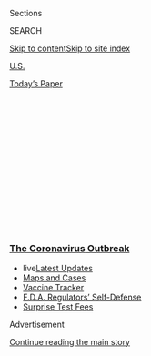 <div id="app">

<div>

<div>

<div>

<div class="NYTAppHideMasthead css-1q2w90k e1suatyy0">

<div class="section css-ui9rw0 e1suatyy2">

<div class="css-eph4ug er09x8g0">

<div class="css-6n7j50">

</div>

<span class="css-1dv1kvn">Sections</span>

<div class="css-10488qs">

<span class="css-1dv1kvn">SEARCH</span>

</div>

[Skip to content](#site-content)[Skip to site
index](#site-index)

</div>

<div id="masthead-section-label" class="css-1wr3we4 eaxe0e00">

[U.S.](https://www.nytimes3xbfgragh.onion/section/us)

</div>

<div class="css-10698na e1huz5gh0">

</div>

</div>

<div id="masthead-bar-one" class="section hasLinks css-15hmgas e1csuq9d3">

<div class="css-uqyvli e1csuq9d0">

</div>

<div class="css-1uqjmks e1csuq9d1">

</div>

<div class="css-9e9ivx">

[](https://myaccount.nytimes3xbfgragh.onion/auth/login?response_type=cookie&client_id=vi)

</div>

<div class="css-1bvtpon e1csuq9d2">

[Today’s
Paper](https://www.nytimes3xbfgragh.onion/section/todayspaper)

</div>

</div>

</div>

</div>

<div data-aria-hidden="false">

<div id="site-content" data-role="main">

<div>

<div class="css-1aor85t" style="opacity:0.000000001;z-index:-1;visibility:hidden">

<div class="css-1hqnpie">

<div class="css-epjblv">

<span class="css-17xtcya">[U.S.](/section/us)</span><span class="css-x15j1o">|</span><span class="css-fwqvlz">Gov.
Mike DeWine of Ohio Tests Positive, Then Negative, for
Coronavirus</span>

</div>

<div class="css-k008qs">

<div class="css-1iwv8en">

<span class="css-18z7m18"></span>

<div>

</div>

</div>

<span class="css-1n6z4y">https://nyti.ms/3iePtgR</span>

<div class="css-1705lsu">

<div class="css-4xjgmj">

<div class="css-4skfbu" data-role="toolbar" data-aria-label="Social Media Share buttons, Save button, and Comments Panel with current comment count" data-testid="share-tools">

  - 
  - 
  - 
  - 
    
    <div class="css-6n7j50">
    
    </div>

  - 

</div>

</div>

</div>

</div>

</div>

</div>

<div class="css-13pd83m">

<div class="css-l9svim">

### [<span class="css-pa1jbp"><span class="css-1rxm0ex">The Coronavirus</span><span class="css-1rxm0ex"> Outbreak</span></span>](https://www.nytimes3xbfgragh.onion/news-event/coronavirus?name=styln-coronavirus-national&region=TOP_BANNER&block=storyline_menu_recirc&action=click&pgtype=Article&impression_id=d1208d40-f4b9-11ea-b11b-3733e3cfd085&variant=undefined)

  - <span class="css-1qkutce"><span class="css-12clwdu">live</span>[Latest
    Updates](https://www.nytimes3xbfgragh.onion/2020/09/11/world/covid-19-coronavirus.html?name=styln-coronavirus-national&region=TOP_BANNER&block=storyline_menu_recirc&action=click&pgtype=Article&impression_id=d1208d41-f4b9-11ea-b11b-3733e3cfd085&variant=undefined)</span>
  - <span class="css-1qkutce">[Maps and
    Cases](https://www.nytimes3xbfgragh.onion/interactive/2020/us/coronavirus-us-cases.html?name=styln-coronavirus-national&region=TOP_BANNER&block=storyline_menu_recirc&action=click&pgtype=Article&impression_id=d1208d42-f4b9-11ea-b11b-3733e3cfd085&variant=undefined)</span>
  - <span class="css-1qkutce">[Vaccine
    Tracker](https://www.nytimes3xbfgragh.onion/interactive/2020/science/coronavirus-vaccine-tracker.html?name=styln-coronavirus-national&region=TOP_BANNER&block=storyline_menu_recirc&action=click&pgtype=Article&impression_id=d1208d43-f4b9-11ea-b11b-3733e3cfd085&variant=undefined)</span>
  - <span class="css-1qkutce">[F.D.A. Regulators’
    Self-Defense](https://www.nytimes3xbfgragh.onion/2020/09/10/us/politics/fda-coronavirus-vaccine.html?name=styln-coronavirus-national&region=TOP_BANNER&block=storyline_menu_recirc&action=click&pgtype=Article&impression_id=d1208d44-f4b9-11ea-b11b-3733e3cfd085&variant=undefined)</span>
  - <span class="css-1qkutce">[Surprise Test
    Fees](https://www.nytimes3xbfgragh.onion/2020/09/09/upshot/coronavirus-surprise-test-fees.html?name=styln-coronavirus-national&region=TOP_BANNER&block=storyline_menu_recirc&action=click&pgtype=Article&impression_id=d120b450-f4b9-11ea-b11b-3733e3cfd085&variant=undefined)</span>

</div>

</div>

<div id="top-wrapper" class="css-1sy8kpn">

<div id="top-slug" class="css-l9onyx">

Advertisement

</div>

[Continue reading the main
story](#after-top)

<div class="ad top-wrapper" style="text-align:center;height:100%;display:block;min-height:250px">

<div id="top" class="place-ad" data-position="top" data-size-key="top">

</div>

</div>

<div id="after-top">

</div>

</div>

<div>

<div id="sponsor-wrapper" class="css-1hyfx7x">

<div id="sponsor-slug" class="css-19vbshk">

Supported by

</div>

[Continue reading the main
story](#after-sponsor)

<div id="sponsor" class="ad sponsor-wrapper" style="text-align:center;height:100%;display:block">

</div>

<div id="after-sponsor">

</div>

</div>

<div class="css-186x18t">

</div>

<div class="css-1vkm6nb ehdk2mb0">

# Gov. Mike DeWine of Ohio Tests Positive, Then Negative, for Coronavirus

</div>

The governor said he felt confident in the results of a negative test
that was taken hours after he tested positive while being screened to
greet President Trump.

![<span class="css-16f3y1r e13ogyst0">Gov. Mike DeWine tested negative
for the coronavirus hours after a positive rapid-result test had
prevented him from meeting with President
Trump.</span><span class="css-cch8ym"><span class="css-1dv1kvn">Credit</span><span class="css-cnj6d5 e1z0qqy90" itemprop="copyrightHolder"><span class="css-1ly73wi e1tej78p0">Credit...</span><span>John
Minchillo/Associated
Press</span></span></span>](https://static01.graylady3jvrrxbe.onion/images/2020/08/06/us/06virus-dewine/merlin_175382577_4f5513ba-95da-40b1-bb46-ed17204928a1-videoSixteenByNine3000.jpg)

<div class="css-18e8msd">

<div class="css-vp77d3 epjyd6m0">

<div class="css-hus3qt ey68jwv0" data-aria-hidden="true">

[![Sarah
Mervosh](https://static01.graylady3jvrrxbe.onion/images/2018/07/18/multimedia/author-sarah-mervosh/author-sarah-mervosh-thumbLarge-v3.png
"Sarah Mervosh")](https://www.nytimes3xbfgragh.onion/by/sarah-mervosh)

</div>

<div class="css-1baulvz">

By [<span class="css-1baulvz last-byline" itemprop="name">Sarah
Mervosh</span>](https://www.nytimes3xbfgragh.onion/by/sarah-mervosh)

</div>

</div>

  - 
    
    <div class="css-ld3wwf e16638kd2">
    
    Published Aug. 6, 2020Updated Aug. 7,
    2020
    
    </div>

  - 
    
    <div class="css-4xjgmj">
    
    <div class="css-pvvomx" data-role="toolbar" data-aria-label="Social Media Share buttons, Save button, and Comments Panel with current comment count" data-testid="share-tools">
    
      - 
      - 
      - 
      - 
        
        <div class="css-6n7j50">
        
        </div>
    
      - 
    
    </div>
    
    </div>

</div>

</div>

<div class="section meteredContent css-1r7ky0e" name="articleBody" itemprop="articleBody">

<div class="css-1fanzo5 StoryBodyCompanionColumn">

<div class="css-53u6y8">

Gov. Mike DeWine tested negative for the coronavirus hours after a
positive rapid-result test had prevented him from welcoming President
Trump to Ohio on Thursday, a whiplash reversal that reflected the
nation’s increasingly complex state of testing.

In a high-profile example of a new testing frontier, Mr. DeWine first
received an antigen test, which allows for results in minutes, not days,
but has been shown to be [less
accurate](https://www.nytimes3xbfgragh.onion/2020/08/06/health/rapid-Covid-tests.html).
The positive result came as a “big surprise,” said Mr. DeWine, a
Republican, who had not been experiencing symptoms other than a
headache.

Later on Thursday, he was tested using a more standard procedure known
as polymerase chain reaction, or P.C.R., an accurate but time-intensive
method that requires samples to be processed at a laboratory. His wife,
Fran, and staff members also tested negative.

</div>

</div>

<div>

</div>

<div class="css-1fanzo5 StoryBodyCompanionColumn">

<div class="css-53u6y8">

“We feel confident in the results,” the governor’s office said in a
statement late Thursday, noting that the negative result had been
processed twice. “This is the same P.C.R. test that has been used over
1.6 million times in Ohio by hospitals and labs all over the state.”

</div>

</div>

<div class="css-1fanzo5 StoryBodyCompanionColumn">

<div class="css-53u6y8">

The puzzling results capped a long day for Mr. DeWine, 73, who drove
three hours up Interstate 71 to meet with Mr. Trump in Cleveland. He had
hoped to discuss testing, a key issue that has [plagued the response to
the virus in the United
States](https://www.nytimes3xbfgragh.onion/2020/08/04/us/virus-testing-delays.html).
But first, he had to be tested himself as part of a routine White House
screening.

After the unwelcome news, the president stood alone outside Marine One
and praised Mr. DeWine as “a very good friend of mine,” while Mr. DeWine
left to get the secondary test and returned to quarantine at his home in
Cedarville,
Ohio.

<div id="NYT_MAIN_CONTENT_1_REGION" class="css-9tf9ac">

<div>

<div id="styln-covid-updates-world" class="section interactive-content interactive-size-medium css-1ftcdic">

<div class="css-17ih8de interactive-body">

<div id="styln-briefing-block" data-asset-id="QXJ0aWNsZTpueXQ6Ly9hcnRpY2xlLzJiYjYwYTJiLTY3NjItNTg3NC1iMGVhLWY4NzRhMjE3NTQyZA==">

<div class="briefing-block-header-section">

# [Latest Updates: The Coronavirus Outbreak](https://www.nytimes3xbfgragh.onion/2020/09/11/world/covid-19-coronavirus.html?action=click&pgtype=Article&state=default&region=MAIN_CONTENT_1&context=storylines_live_updates)

<div class="briefing-block-ts">

Updated 2020-09-12T05:29:13.829Z

</div>

</div>

  - [Fauci cautions the virus could disrupt life in the U.S. until
    ‘maybe even towards the end
    of 2021.’](https://www.nytimes3xbfgragh.onion/2020/09/11/world/covid-19-coronavirus.html?action=click&pgtype=Article&state=default&region=MAIN_CONTENT_1&context=storylines_live_updates#link-dfb8a16)
  - [From Asia to Africa, China promotes its vaccine candidates to win
    friends.](https://www.nytimes3xbfgragh.onion/2020/09/11/world/covid-19-coronavirus.html?action=click&pgtype=Article&state=default&region=MAIN_CONTENT_1&context=storylines_live_updates#link-7104d154)
  - [The other way the virus will kill:
    hunger.](https://www.nytimes3xbfgragh.onion/2020/09/11/world/covid-19-coronavirus.html?action=click&pgtype=Article&state=default&region=MAIN_CONTENT_1&context=storylines_live_updates#link-393ad215)

<div class="briefing-block-footer">

<div class="briefing-block-footer-meta">

[See more
updates](https://www.nytimes3xbfgragh.onion/2020/09/11/world/covid-19-coronavirus.html?action=click&pgtype=Article&state=default&region=MAIN_CONTENT_1&context=storylines_live_updates)

</div>

<div class="briefing-block-briefinglinks">

<span>More live coverage:</span>
[Markets](https://www.nytimes3xbfgragh.onion/live/2020/09/11/business/stock-market-today-coronavirus?action=click&pgtype=Article&state=default&region=MAIN_CONTENT_1&context=storylines_live_updates)

</div>

</div>

</div>

</div>

</div>

</div>

</div>

Several people have tested positive as part of regular screenings meant
to protect the president, [including Representative Louie
Gohmert](https://www.nytimes3xbfgragh.onion/2020/07/29/us/politics/louie-gohmert-positive-coronavirus-mask.html),
a Texas Republican who has frequently refused to don a face covering in
the Capitol. Campaign staff members who attended the president’s rally
in Tulsa, Okla., in June also [tested
positive](https://www.nytimes3xbfgragh.onion/2020/06/22/us/politics/trump-campaign-coronavirus-tulsa.html).

The immediate result Mr. DeWine received during the White House
screening [stands in contrast to the experience of many
Americans](https://www.nytimes3xbfgragh.onion/2020/08/04/us/virus-testing-delays.html),
who have had to wait hours to be tested for the virus and continue to
face turnaround times that stretch for days and even weeks.

</div>

</div>

<div class="css-1fanzo5 StoryBodyCompanionColumn">

<div class="css-53u6y8">

Public health experts say that widespread, rapid testing is necessary
for quarantining and contact tracing to effectively control the virus.
But the United States has consistently struggled to test as frequently
as needed. The country has recently averaged about 700,000 tests per
day, nowhere near the [millions of tests that some models
recommend](https://drive.google.com/file/d/1EhUfmT6ayG3ERxX-wZUmB2wtIEOhRAmP/view).

</div>

</div>

<div>

</div>

<div class="css-1fanzo5 StoryBodyCompanionColumn">

<div class="css-53u6y8">

Experts are increasingly arguing that the best chance to catch the most
outbreaks is through large numbers of less accurate tests. But there are
drawbacks: Antigen tests will miss some people who would test positive
by P.C.R., with some past antigen tests missing up to half the
infections they looked for.

Mr. DeWine was the second governor to publicize a positive test, after
Gov. Kevin Stitt of Oklahoma, a Republican, [tested positive for the
virus last
month](https://www.nytimes3xbfgragh.onion/2020/07/15/us/oklahoma-governor-coronavirus-stitt.html).

<div id="NYT_MAIN_CONTENT_2_REGION" class="css-9tf9ac">

<div>

</div>

</div>

A mild-mannered career politician, Mr. DeWine spent decades in public
office — as a county prosecutor, state senator, congressman, lieutenant
governor, U.S. senator and state attorney general — largely out of the
national spotlight, until the pandemic turned him into something of a
social media sensation. At times breaking with his party to take a more
assertive approach on public health, Mr. DeWine was the first governor
to shut down schools, and he issued an early stay-at-home order in
March.

His daily 2 p.m. news briefings, in which he took on a professorial air,
speaking alongside graphs and charts while wearing round glasses and
[colorful ties representing Ohio
universities](https://twitter.com/GovMikeDeWine/status/1247586451623227394?s=20),
spawned a fan club this spring. The briefings, known as [“Wine With
DeWine,”](https://www.cleveland.com/opinion/2020/05/wine-with-dewine-an-indispensable-refuge-in-our-day.html)
inspired T-shirts and wine glasses with the motto “It’s 2 o’clock
somewhere.”

But his approach also drew an uproar from [protesters who gathered
outside the State
Capitol](https://www.dispatch.com/news/20200416/yoursquove-seen-photo-of-ohio-protesters-herersquos-story-behind-it)
and from members of his own party. Amid the stay-at-home order and
business closures, Republicans accused his administration of
[“micromanaging”
residents](https://twitter.com/Rob_McColley/status/1256325645920907264?s=20)
and [pumping up coronavirus statistics to scare
Ohioans](https://www.daytondailynews.com/news/local/some-push-open-economy-dewine-says-plan-the-works-but-threat-not-over/uTxhHQuX3r4LJzjBVACyDK/).

</div>

</div>

<div class="css-1fanzo5 StoryBodyCompanionColumn">

<div class="css-53u6y8">

As new daily cases in Ohio surged this summer, ballooning to more than
1,000 a day, more than the state’s previous peak in April, Mr. DeWine
again took on a more urgent tone. “Don’t we all want to be around to
meet our future children, our future grandchildren?” he said during a
televised state address last month. “To attend their baptism, to watch
our kids and grandkids graduate from school?”

He later issued a statewide mask order, drawing familiar criticism.
Before the governor’s negative test on Thursday, a Republican state
representative, Nino Vitale, posted a photo of Mr. DeWine wearing a face
covering with the news he had tested positive: “I thought masks worked?”

Mr. DeWine pushed back against critics on Thursday, saying he had
received several “not so nice” text messages suggesting that wearing a
face covering did not matter. “Look, we know it does,” he said.

Ohio is among eight states that this week made a bipartisan pact to buy
four million antigen tests, with the hope of detecting outbreaks more
quickly. The governors are negotiating to buy the tests from two medical
companies — Becton, Dickinson & Company and the [Quidel
Corporation](https://www.nytimes3xbfgragh.onion/2020/05/09/health/antigen-testing-fda-coronavirus.html)
— whose tests [could produce false negative
results](https://www.nytimes3xbfgragh.onion/2020/07/06/health/fast-coronavirus-tests.html)
between 15 and 20 percent of the time.

Speaking to reporters after his positive test, Mr. DeWine said that he
had considered the possibility of an inaccurate result but that that
would not change his desire to pursue a variety of testing options for
the state, including more rapid testing.

“It’s a constant re-evaluation,” he said. “Collectively, we know more
about the virus today than we did in March. Same way with testing.”

Even so, the contradictory test results that the governor received show
that there is considerable room for improvement. His office said that
“out of an abundance of caution,” the governor would be tested again
in two days.

Julie Bosman, Maggie Haberman and Nicholas Bogel-Burroughs contributed
reporting.

</div>

</div>

<div>

</div>

</div>

<div>

</div>

<div>

</div>

<div>

</div>

<div>

<div id="bottom-wrapper" class="css-1ede5it">

<div id="bottom-slug" class="css-l9onyx">

Advertisement

</div>

[Continue reading the main
story](#after-bottom)

<div id="bottom" class="ad bottom-wrapper" style="text-align:center;height:100%;display:block;min-height:90px">

</div>

<div id="after-bottom">

</div>

</div>

</div>

</div>

</div>

## Site Index

<div>

</div>

## Site Information Navigation

  - [© <span>2020</span> <span>The New York Times
    Company</span>](https://help.nytimes3xbfgragh.onion/hc/en-us/articles/115014792127-Copyright-notice)

<!-- end list -->

  - [NYTCo](https://www.nytco.com/)
  - [Contact
    Us](https://help.nytimes3xbfgragh.onion/hc/en-us/articles/115015385887-Contact-Us)
  - [Work with us](https://www.nytco.com/careers/)
  - [Advertise](https://nytmediakit.com/)
  - [T Brand Studio](http://www.tbrandstudio.com/)
  - [Your Ad
    Choices](https://www.nytimes3xbfgragh.onion/privacy/cookie-policy#how-do-i-manage-trackers)
  - [Privacy](https://www.nytimes3xbfgragh.onion/privacy)
  - [Terms of
    Service](https://help.nytimes3xbfgragh.onion/hc/en-us/articles/115014893428-Terms-of-service)
  - [Terms of
    Sale](https://help.nytimes3xbfgragh.onion/hc/en-us/articles/115014893968-Terms-of-sale)
  - [Site
    Map](https://spiderbites.nytimes3xbfgragh.onion)
  - [Help](https://help.nytimes3xbfgragh.onion/hc/en-us)
  - [Subscriptions](https://www.nytimes3xbfgragh.onion/subscription?campaignId=37WXW)

</div>

</div>

</div>

</div>
